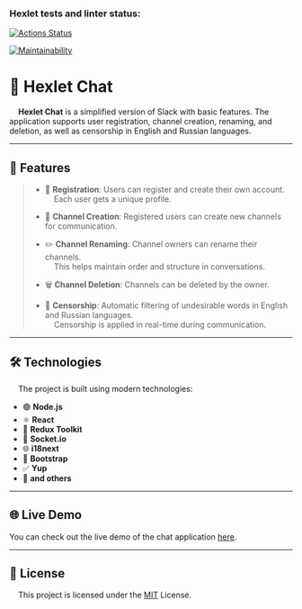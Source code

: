 ### Hexlet tests and linter status:
[![Actions Status](https://github.com/DmitriyM01/frontend-project-12/actions/workflows/hexlet-check.yml/badge.svg)](https://github.com/DmitriyM01/frontend-project-12/actions)

[![Maintainability](https://api.codeclimate.com/v1/badges/01b9d5f75c9f1cd9b9d8/maintainability)](https://codeclimate.com/github/DmitriyM01/frontend-project-12/maintainability)

# 🎯 Hexlet Chat

&nbsp;&nbsp;&nbsp;&nbsp;**Hexlet Chat** is a simplified version of Slack with basic features. The application supports user registration, channel creation, renaming, and deletion, as well as censorship in English and Russian languages.

---

## 🚀 Features

> - 🔐 **Registration**: Users can register and create their own account.  
> &nbsp;&nbsp;&nbsp;&nbsp;Each user gets a unique profile.
>
> - 📝 **Channel Creation**: Registered users can create new channels for communication.
> 
> - ✏️ **Channel Renaming**: Channel owners can rename their channels.  
> &nbsp;&nbsp;&nbsp;&nbsp;This helps maintain order and structure in conversations.
>
> - 🗑️ **Channel Deletion**: Channels can be deleted by the owner.
> 
> - 🚫 **Censorship**: Automatic filtering of undesirable words in English and Russian languages.  
> &nbsp;&nbsp;&nbsp;&nbsp;Censorship is applied in real-time during communication.

---

## 🛠️ Technologies

&nbsp;&nbsp;&nbsp;&nbsp;The project is built using modern technologies:

- 🟢 **Node.js**
- ⚛️ **React**
- 🔄 **Redux Toolkit**
- 📡 **Socket.io**
- 🌐 **i18next**
- 🎨 **Bootstrap**
- ✅ **Yup**
- 🔧 **and others**

---

## 🌐 Live Demo

You can check out the live demo of the chat application [here](https://frontend-project-12-lml7.onrender.com).

---

## 📜 License

&nbsp;&nbsp;&nbsp;&nbsp;This project is licensed under the [MIT](https://opensource.org/licenses/MIT) License.
